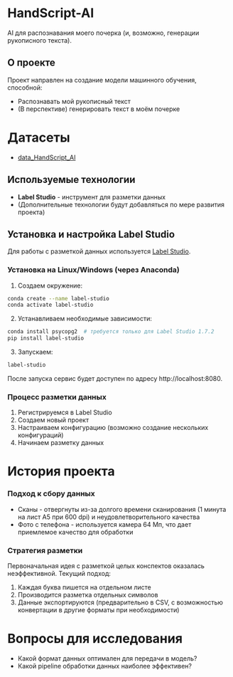 # HandScript-AI
AI для распознавания моего почерка (и, возможно, генерации рукописного текста).

## О проекте
Проект направлен на создание модели машинного обучения, способной:
- Распознавать мой рукописный текст
- (В перспективе) генерировать текст в моём почерке

# Датасеты
- [data_HandScript_AI](https://drive.google.com/drive/folders/17Wfp3kLH8beWT5GRcoV5iwuVch_BtTu1?usp=sharing)

## Используемые технологии
- **Label Studio** - инструмент для разметки данных
- (Дополнительные технологии будут добавляться по мере развития проекта)

## Установка и настройка Label Studio
Для работы с разметкой данных используется [Label Studio](https://labelstud.io/).

### Установка на Linux/Windows (через Anaconda)

1. Создаем окружение:
```bash
conda create --name label-studio
conda activate label-studio
```
2. Устанавливаем необходимые зависимости:
```bash
conda install psycopg2  # требуется только для Label Studio 1.7.2
pip install label-studio
```
3. Запускаем:
```bash
label-studio
```

После запуска сервис будет доступен по адресу http://localhost:8080.

### Процесс разметки данных
1. Регистрируемся в Label Studio
2. Создаем новый проект
3. Настраиваем конфигурацию (возможно создание нескольких конфигураций)
4. Начинаем разметку данных

# История проекта
### Подход к сбору данных
- Сканы - отвергнуты из-за долгого времени сканирования (1 минута на лист A5 при 600 dpi) и неудовлетворительного качества
- Фото с телефона - используется камера 64 Мп, что дает приемлемое качество для обработки

### Стратегия разметки
Первоначальная идея с разметкой целых конспектов оказалась неэффективной. Текущий подход:
1. Каждая буква пишется на отдельном листе
2. Производится разметка отдельных символов
3. Данные экспортируются (предварительно в CSV, с возможностью конвертации в другие форматы при необходимости)

# Вопросы для исследования
- Какой формат данных оптимален для передачи в модель?
- Какой pipeline обработки данных наиболее эффективен?

